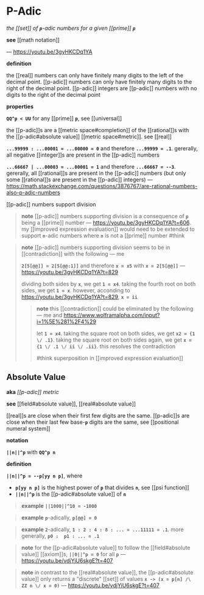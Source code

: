 # P-Adic

_the [[set]] of **`p`**-adic numbers for a given [[prime]] **`p`**_

**see** [[math notation]]

&mdash; <https://youtu.be/3gyHKCDq1YA>

**definition**

the [[real]] numbers can only have finitely many digits to the left of the decimal point. [[p-adic]] numbers can only have finitely many digits to the right of the decimal point. [[p-adic]] integers are [[p-adic]] numbers with no digits to the right of the decimal point

**properties**

**`QQ^p < UU`** for any [[prime]] **`p`**, see [[universal]]

the [[p-adic]]s are a [[metric space#completion]] of the [[rational]]s with the [[p-adic#absolute value]] [[metric space#metric]]. see [[real]]

**`...99999 : ...00001 = ...00000 = 0`** and therefore **`...99999 = .1`**. gererally, all negative [[integer]]s are present in the [[p-adic]] numbers

**`...66667 | ...00003 = ...00001 = 1`** and therefore **`...66667 = --3`**. gererally, all [[rational]]s are present in the [[p-adic]] numbers (but only some [[rational]]s are present in the [[p-adic]] integers) &mdash; <https://math.stackexchange.com/questions/3876767/are-rational-numbers-also-p-adic-numbers>

[[p-adic]] numbers support division

> **note** [[p-adic]] numbers supporting division is a consequence of **`p`** being a [[prime]] number &mdash; <https://youtu.be/3gyHKCDq1YA?t=606>. my [[improved expression evaluation]] would need to be extended to support **`n`**-adic numbers where **`n`** is not a [[prime]] number #think

> **note** [[p-adic]] numbers supporting division seems to be in [[contradiction]] with the following &mdash; me
>
> **`2[5[@@]] = 2[5[@@:1]]`** and therefore **`x = x5`** with **`x = 2[5[@@]]`** &mdash; <https://youtu.be/3gyHKCDq1YA?t=829>
>
> dividing both sides by **`x`**, we get **`1 = x4`**. taking the fourth root on both sides, we get **`1 = x`**. however, acconding to <https://youtu.be/3gyHKCDq1YA?t=829>, **`x = ii`**
>
> > **note** this [[contradiction]] could be eliminated by the following &mdash; me and <https://www.wolframalpha.com/input?i=1%5E%281%2F4%29>
> >
> > let **`1 = x4`**. taking the square root on both sides, we get **`x2 = {1 \/ .1}`**. taking the square root on both sides again, we get **`x = {1 \/ .1 \/ ii \/ .ii}`**. this resolves the contradiction
> >
> > #think superposition in [[improved expression evaluation]]

## Absolute Value

**aka** _[[p-adic]] metric_

**see** [[field#absolute value]], [[real#absolute value]]

[[real]]s are close when their first few digits are the same. [[p-adic]]s are close when their last few base-**`p`** digits are the same, see [[positional numeral system]]

**notation**

**`||n||^p`** with **`QQ^p n`**

**definition**

**`||n||^p = --p[yy n p]`**, where

- **`p[yy n p]`** is the highest power of **`p`** that divides **`n`**, see [[psi function]]
- **`||n||^p`** is the [[p-adic#absolute value]] of **`n`**

> **example** **`||1000||^10 = -1000`**

> **example** **`p`**-adically, **`p[@@] = 0`**

> **example** **`2`**-adically, **`1 : 2 : 4 : 8 : ... = ...11111 = .1`**. more generally, **`p0 :  p1 : ... = .1`**

> **note** for the [[p-adic#absolute value]] to follow the [[field#absolute value]] [[axiom]]s, **`||0||^p = 0`** for all **`p`** &mdash; <https://youtu.be/vdjYiU6skgE?t=407>

> **note** in contrast to the [[real#absolute value]], the [[p-adic#absolute value]] only returns a "discrete" [[set]] of values **`x -> (x = p[n] /\ ZZ n \/ x = 0)`** &mdash; <https://youtu.be/vdjYiU6skgE?t=407>
